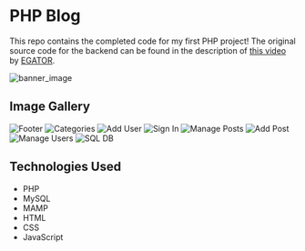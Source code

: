 # PHP Blog
This repo contains the completed code for my first PHP project! The original source code for the backend can be found in the description of [this video](https://www.youtube.com/watch?v=I010T-UvmRM&t=14110s) by [EGATOR](https://www.youtube.com/@EGATORTUTORIALS).

![banner_image](https://i.imgur.com/huvqGIn.png)

## Image Gallery
![Footer](https://i.imgur.com/lywbtDv.png)
![Categories](https://i.imgur.com/cpqp6S7.png)
![Add User](https://i.imgur.com/0cX6ofr.png)
![Sign In](https://i.imgur.com/UArKnBK.png)
![Manage Posts](https://i.imgur.com/rx2TQWw.png)
![Add Post](https://i.imgur.com/R1V284o.png)
![Manage Users](https://i.imgur.com/QpM8h3J.png)
![SQL DB](https://i.imgur.com/kE0yr4O.png)

## Technologies Used
* PHP
* MySQL
* MAMP
* HTML
* CSS
* JavaScript